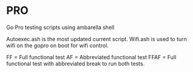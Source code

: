 PRO
===

Go Pro testing scripts using ambarella shell

Autoexec.ash is the most updated current script.
Wifi.ash is used to turn wifi on the gopro on boot for wifi control.

FF = Full functional test
AF = Abbreviated functional test
FFAF = Full functional test with abbreviated break to run both tests.
